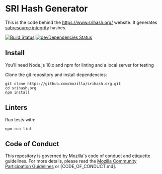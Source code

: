 # SRI Hash Generator

This is the code behind the <https://www.srihash.org/> website. It generates [subresource integrity](https://www.w3.org/TR/SRI/) hashes.

[![Build Status](https://travis-ci.org/mozilla/srihash.org.svg?branch=master)](https://travis-ci.org/mozilla/srihash.org)
[![devDependencies Status](https://david-dm.org/mozilla/srihash.org/dev-status.svg)](https://david-dm.org/mozilla/srihash.org?type=dev)

## Install

You'll need Node.js 10.x and npm for linting and a local server for testing

Clone the git repository and install dependencies:

```shell
git clone https://github.com/mozilla/srihash.org.git
cd srihash.org
npm install
```

## Linters

Run tests with:

```shell
npm run lint
```

## Code of Conduct
This repository is governed by Mozilla's code of conduct and etiquette guidelines.
For more details, please read the
[Mozilla Community Participation Guidelines](https://www.mozilla.org/about/governance/policies/participation/) or [CODE_OF_CONDUCT.md].

